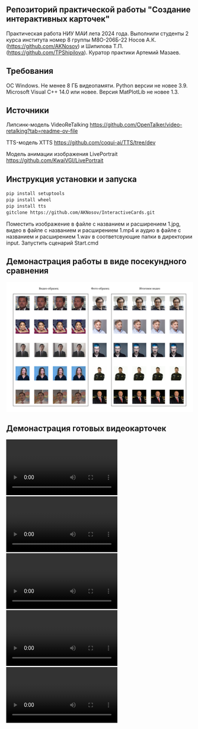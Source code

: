 ## Репозиторий практической работы "Создание интерактивных карточек"

Практическая работа НИУ МАИ лета 2024 года. Выполнили студенты 2 курса института номер 8 группы М8О-206Б-22 Носов А.К. (https://github.com/AKNosov) и Шипилова Т.П. (https://github.com/TPShipilova). Куратор практики Артемий Мазаев.

## Требования 

ОС Windows. Не менее 8 ГБ видеопамяти. Python версии не новее 3.9. Microsoft Visual C++ 14.0 или новее. Версия MatPlotLib не новее 1.3.

## Источники

Липсинк-модель VideoReTalking https://github.com/OpenTalker/video-retalking?tab=readme-ov-file

TTS-модель XTTS https://github.com/coqui-ai/TTS/tree/dev

Модель анимации изображения LivePortrait https://github.com/KwaiVGI/LivePortrait

## Инструкция установки и запуска

```bash
pip install setuptools 
pip install wheel
pip install tts
gitclone https://github.com/AKNosov/InteractiveCards.git
```

Поместить изображение в файле с названием и расширением 1.jpg, видео в файле с названием и расширением 1.mp4 и аудио в файле с названием и расширением 1.wav в соответсвующие папки в директории input. Запустить сценарий Start.cmd

## Демонастрация работы в виде посекундного сравнения

![alt text](https://github.com/AKNosov/InteractiveCards/blob/main/демонстрация%20работы.jpg)

## Демонастрация готовых видеокарточек
![video](https://github.com/AKNosov/InteractiveCards/blob/main/examples/1--2.mp4)
![video](https://github.com/AKNosov/InteractiveCards/blob/main/examples/1--3.mp4)
![video](https://github.com/AKNosov/InteractiveCards/blob/main/examples/1--4.mp4)
![video](https://github.com/AKNosov/InteractiveCards/blob/main/examples/1--5.mp4)
![video](https://github.com/AKNosov/InteractiveCards/blob/main/examples/1--6.mp4)
